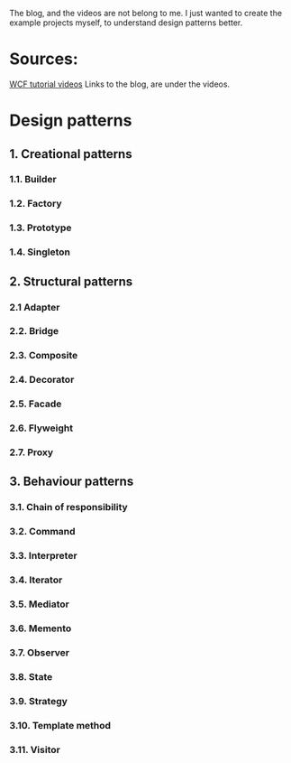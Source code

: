 The blog, and the videos are not belong to me. 
I just wanted to create the example projects myself, to understand design patterns better.
# Sources:
[WCF tutorial videos](https://www.youtube.com/playlist?list=PL6n9fhu94yhUbctIoxoVTrklN3LMwTCmd) Links to the blog, are under the videos.

# Design patterns
## 1. Creational patterns
### 1.1. Builder
### 1.2. Factory
### 1.3. Prototype
### 1.4. Singleton
## 2. Structural patterns
### 2.1 Adapter
### 2.2. Bridge
### 2.3. Composite
### 2.4. Decorator
### 2.5. Facade
### 2.6. Flyweight
### 2.7. Proxy
## 3. Behaviour patterns
### 3.1. Chain of responsibility
### 3.2. Command
### 3.3. Interpreter
### 3.4. Iterator
### 3.5. Mediator
### 3.6. Memento
### 3.7. Observer
### 3.8. State
### 3.9. Strategy
### 3.10. Template method
### 3.11. Visitor

